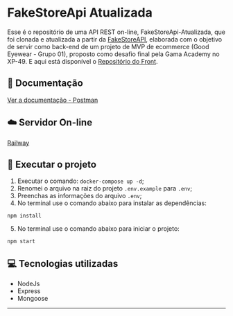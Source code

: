 # FakeStoreApi Atualizada

Esse é o repositório de uma API REST on-line, FakeStoreApi-Atualizada, que foi clonada e atualizada a partir da [FakeStoreAPI](https://github.com/keikaavousi/fake-store-api), elaborada com o objetivo de servir como back-end de um projeto de MVP de ecommerce (Good Eyewear - Grupo 01), proposto como desafio final pela Gama Academy no XP-49. E aqui está disponível o [Repositório do Front](https://github.com/mtavidal/desafio-final-grupo01-front).

## 📑 Documentação

[Ver a documentação - Postman](https://documenter.getpostman.com/view/26296346/2s93z9cNPk)

## ☁️ Servidor On-line

[Railway](https://fake-store-api-atualizada-production.up.railway.app)

## 📁 Executar o projeto

1.  Executar o comando: `docker-compose up -d`;
2.  Renomei o arquivo na raiz do projeto `.env.example` para `.env`;
3.  Preenchas as informações do arquivo `.env`;
4.  No terminal use o comando abaixo para instalar as dependências:

```
npm install
```

5.  No terminal use o comando abaixo para iniciar o projeto:

```
npm start
```

## 💻 Tecnologias utilizadas

- NodeJs
- Express
- Mongoose

---
